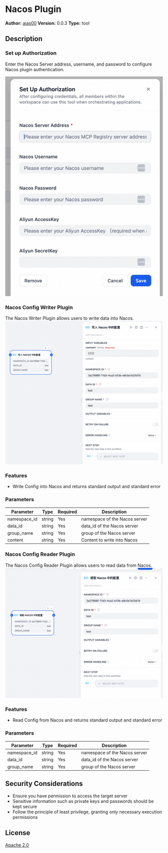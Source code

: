 # Nacos Plugin

**Author:** [aias00](https://github.com/nacos-group/nacos-dify-plugins/nacos_config)
**Version:** 0.0.3
**Type:** tool

## Description

### Set up Authorization
Enter the Nacos Server address, username, and password to configure Nacos  plugin authentication.

![](./_assets/authorization.jpg)

### Nacos Config Writer Plugin

The Nacos Writer Plugin allows users to write data into Nacos.
![](./_assets/nacos_writer.jpg)

### Features

- Write Config into Nacos and returns standard output and standard error

### Parameters

| Parameter        | Type | Required | Description |
|------------------|------|----------|-------------|
| namespace_id     | string | Yes | namespace of the Nacos server |
| data_id          | string | Yes | data_id of the Nacos server |
| group_name       | string | Yes | group of the Nacos server |
| content          | string | Yes | Content to write into Nacos |


### Nacos Config Reader Plugin

The Nacos Config Reader Plugin allows users to read data from Nacos.
![](./_assets/nacos_reader.jpg)

### Features

- Read Config from Nacos and returns standard output and standard error

### Parameters

| Parameter    | Type | Required | Description |
|--------------|------|----------|-------------|
| namespace_id | string | Yes | namespace of the Nacos server |
| data_id      | string | Yes | data_id of the Nacos server |
| group_name   | string | Yes | group of the Nacos server |

## Security Considerations

- Ensure you have permission to access the target server
- Sensitive information such as private keys and passwords should be kept secure
- Follow the principle of least privilege, granting only necessary execution permissions

## License

[Apache 2.0](../LICENSE)



